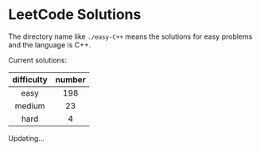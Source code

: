 # LeetCode Solutions

The directory name like `./easy-C++` means the solutions for easy problems and the language is C++.

Current solutions:

|difficulty|number|
|:-:|:-:|
|easy|198|
|medium|23|
|hard|4|


Updating...